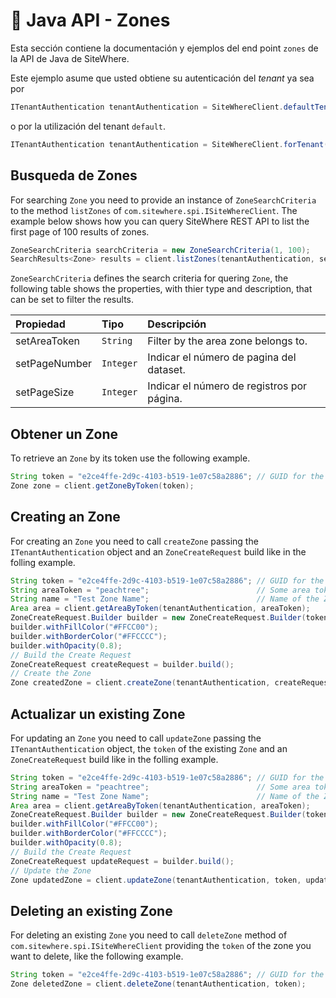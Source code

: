 # :book: Java API - Zones

<Seo/>

Esta sección contiene la documentación y ejemplos del end point `zones` de la API de Java de SiteWhere.

Este ejemplo asume que usted obtiene su autenticación del *tenant* ya sea por

```java
ITenantAuthentication tenantAuthentication = SiteWhereClient.defaultTenant();
```

o por la utilización del tenant `default`.

```java
ITenantAuthentication tenantAuthentication = SiteWhereClient.forTenant("token", "auth");
```

## Busqueda de Zones

For searching `Zone` you need to provide an instance of `ZoneSearchCriteria` to the method
`listZones` of `com.sitewhere.spi.ISiteWhereClient`. The example below shows how you can query
SiteWhere REST API to list the first page of 100 results of zones.

```java
ZoneSearchCriteria searchCriteria = new ZoneSearchCriteria(1, 100);
SearchResults<Zone> results = client.listZones(tenantAuthentication, searchCriteria);
```

`ZoneSearchCriteria` defines the search criteria for quering `Zone`, the following table shows the properties, with 
thier type and description, that can be set to filter the results.

| Propiedad              | Tipo        | Descripción                                                    |
|:-----------------------|:------------|:---------------------------------------------------------------|
| setAreaToken           | `String`    | Filter by the area zone belongs to.                            |
| setPageNumber          | `Integer`   | Indicar el número de pagina del dataset.                       |
| setPageSize            | `Integer`   | Indicar el número de registros por página.                     |

## Obtener un Zone

To retrieve an `Zone` by its token use the following example.

```java
String token = "e2ce4ffe-2d9c-4103-b519-1e07c58a2886"; // GUID for the Zone
Zone zone = client.getZoneByToken(token);
```

## Creating an Zone

For creating an `Zone` you need to call `createZone` passing the `ITenantAuthentication` object and an
`ZoneCreateRequest` build like in the folling example.

```java
String token = "e2ce4ffe-2d9c-4103-b519-1e07c58a2886"; // GUID for the Zone
String areaToken = "peachtree";                        // Some area token
String name = "Test Zone Name";                        // Name of the Zone
Area area = client.getAreaByToken(tenantAuthentication, areaToken);
ZoneCreateRequest.Builder builder = new ZoneCreateRequest.Builder(token, name, area);
builder.withFillColor("#FFCC00");
builder.withBorderColor("#FFCCCC");
builder.withOpacity(0.8);
// Build the Create Request
ZoneCreateRequest createRequest = builder.build();
// Create the Zone
Zone createdZone = client.createZone(tenantAuthentication, createRequest);
```

## Actualizar un existing Zone

For updating an `Zone` you need to call `updateZone` passing the `ITenantAuthentication` object,
the `token` of the existing `Zone` and an `ZoneCreateRequest` build like in the folling example.

```java
String token = "e2ce4ffe-2d9c-4103-b519-1e07c58a2886"; // GUID for the Zone
String areaToken = "peachtree";                        // Some area token
String name = "Test Zone Name";                        // Name of the Zone
Area area = client.getAreaByToken(tenantAuthentication, areaToken);
ZoneCreateRequest.Builder builder = new ZoneCreateRequest.Builder(token, name, area);
builder.withFillColor("#FFCC00");
builder.withBorderColor("#FFCCCC");
builder.withOpacity(0.8);
// Build the Create Request
ZoneCreateRequest updateRequest = builder.build();
// Update the Zone
Zone updatedZone = client.updateZone(tenantAuthentication, token, updateRequest);
```

## Deleting an existing Zone

For deleting an existing `Zone` you need to call `deleteZone` method of `com.sitewhere.spi.ISiteWhereClient`
providing the `token` of the zone you want to delete, like the following example.

```java
String token = "e2ce4ffe-2d9c-4103-b519-1e07c58a2886"; // GUID for the Zone
Zone deletedZone = client.deleteZone(tenantAuthentication, token);
```
